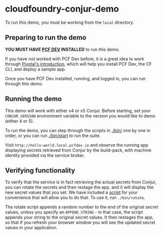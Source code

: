 # cloudfoundry-conjur-demo
To run this demo, you must be working from the `local` directory.

## Preparing to run the demo
**YOU MUST HAVE [PCF DEV](https://pivotal.io/pcf-dev) INSTALLED** to run this demo.

If you have not worked with PCF Dev before, it is a great idea to work through [Pivotal's introduction](https://pivotal.io/platform/pcf-tutorials/getting-started-with-pivotal-cloud-foundry-dev/introduction), which will help you install PCF Dev, the CF CLI, and deploy a sample app.

Once you have PCF Dev installed, running, and logged in, you can run through this demo.

## Running the demo
This demo will work with either v4 or v5 Conjur. Before starting, set your `CONJUR_VERSION` environment variable to the version you would like to demo (either 4 or 5).

To run the demo, you can step through the scripts in [./bin/](bin/) one by one in order, or you can run [./bin/start](bin/start) to run the suite.

Visit `http://hello-world.local.pcfdev.io` and observe the running app displaying secrets retrieved from Conjur by the build-pack, with machine identity provided via the service broker.

## Verifying functionality
To verify that the service is in fact retrieving the actual secrets from Conjur, you can rotate the secrets and then restage the app, and it will display the new secret values that you set. We have included a [script](bin/rotate) for your convenience that will allow you to do that. To use it, run `./bin/rotate`.

The rotate script appends a random number to the end of the original secret values, unless you specify an `APPEND_STRING` - in that case, the script appends your string to the original secret values. It then restages the app, so that if you refresh your browser window you will see the updated secret values in your application.
